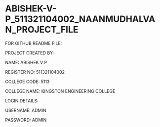 # ABISHEK-V-P_511321104002_NAANMUDHALVAN_PROJECT_FILE

FOR GITHUB README FILE:


PROJECT CREATED BY:

NAME: ABISHEK V P

REGISTER NO: 511321104002

COLLEGE CODE: 5113

COLLEGE NAME: KINGSTON ENGINEERING COLLEGE

LOGIN DETAILS:

USERNAME: ADMIN

PASSWORD: ADMIN
